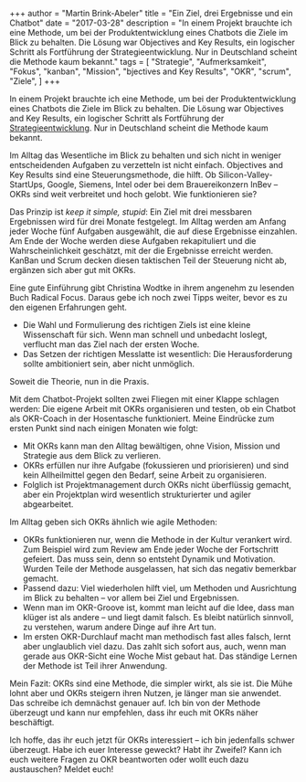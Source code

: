 +++
author = "Martin Brink-Abeler"
title = "Ein Ziel, drei Ergebnisse und ein Chatbot"
date = "2017-03-28"
description = "In einem Projekt brauchte ich eine Methode, um bei der Produktentwicklung eines Chatbots die Ziele im Blick zu behalten. Die Lösung war Objectives and Key Results, ein logischer Schritt als Fortführung der Strategieentwicklung. Nur in Deutschland scheint die Methode kaum bekannt."
tags = [
    "Strategie", "Aufmerksamkeit",  "Fokus",  "kanban",  "Mission",  "bjectives and Key Results",  "OKR", "scrum", "Ziele",
]
+++

In einem Projekt brauchte ich eine Methode, um bei der Produktentwicklung eines Chatbots die Ziele im Blick zu behalten. Die Lösung war Objectives and Key Results, ein logischer Schritt als Fortführung der [Strategieentwicklung](/blog/strategien/). Nur in Deutschland scheint die Methode kaum bekannt.
<!--more-->

Im Alltag das Wesentliche im Blick zu behalten und sich nicht in weniger entscheidenden Aufgaben zu verzetteln ist nicht einfach. Objectives and Key Results sind eine Steuerungsmethode, die hilft. Ob Silicon-Valley-StartUps, Google, Siemens, Intel oder bei dem Brauereikonzern InBev – OKRs sind weit verbreitet und hoch gelobt. Wie funktionieren sie?

Das Prinzip ist *keep it simple, stupid*: Ein Ziel mit drei messbaren Ergebnissen wird für drei Monate festgelegt. Im Alltag werden am Anfang jeder Woche fünf Aufgaben ausgewählt, die auf diese Ergebnisse einzahlen. Am Ende der Woche werden diese Aufgaben rekapituliert und die Wahrscheinlichkeit geschätzt, mit der die Ergebnisse erreicht werden. KanBan und Scrum decken diesen taktischen Teil der Steuerung nicht ab, ergänzen sich aber gut mit OKRs.

Eine gute Einführung gibt Christina Wodtke in ihrem angenehm zu lesenden Buch Radical Focus. Daraus gebe ich noch zwei Tipps weiter, bevor es zu den eigenen Erfahrungen geht.

- Die Wahl und Formulierung des richtigen Ziels ist eine kleine Wissenschaft für sich. Wenn man schnell und unbedacht loslegt, verflucht man das Ziel nach der ersten Woche.
- Das Setzen der richtigen Messlatte ist wesentlich: Die Herausforderung sollte ambitioniert sein, aber nicht unmöglich.

Soweit die Theorie, nun in die Praxis.

Mit dem Chatbot-Projekt sollten zwei Fliegen mit einer Klappe schlagen werden: Die eigene Arbeit mit OKRs organisieren und testen, ob ein Chatbot als OKR-Coach in der Hosentasche funktioniert. Meine Eindrücke zum ersten Punkt sind nach einigen Monaten wie folgt:

- Mit OKRs kann man den Alltag bewältigen, ohne Vision, Mission und Strategie aus dem Blick zu verlieren.
- OKRs erfüllen nur ihre Aufgabe (fokussieren und priorisieren) und sind kein Allheilmittel gegen den Bedarf, seine Arbeit zu organisieren.
- Folglich ist Projektmanagement durch OKRs nicht überflüssig gemacht, aber ein Projektplan wird wesentlich strukturierter und agiler abgearbeitet.

Im Alltag geben sich OKRs ähnlich wie agile Methoden:

- OKRs funktionieren nur, wenn die Methode in der Kultur verankert wird. Zum Beispiel wird zum Review am Ende jeder Woche der Fortschritt gefeiert. Das muss sein, denn so entsteht Dynamik und Motivation. Wurden Teile der Methode ausgelassen, hat sich das negativ bemerkbar gemacht.
- Passend dazu: Viel wiederholen hilft viel, um Methoden und Ausrichtung im Blick zu behalten – vor allem bei Ziel und Ergebnissen.
- Wenn man im OKR-Groove ist, kommt man leicht auf die Idee, dass man klüger ist als andere – und liegt damit falsch. Es bleibt natürlich sinnvoll, zu verstehen, warum andere Dinge auf ihre Art tun.
- Im ersten OKR-Durchlauf macht man methodisch fast alles falsch, lernt aber unglaublich viel dazu. Das zahlt sich sofort aus, auch, wenn man gerade aus OKR-Sicht eine Woche Mist gebaut hat. Das ständige Lernen der Methode ist Teil ihrer Anwendung.

Mein Fazit: OKRs sind eine Methode, die simpler wirkt, als sie ist. Die Mühe lohnt aber und OKRs steigern ihren Nutzen, je länger man sie anwendet. Das schreibe ich demnächst genauer auf. Ich bin von der Methode überzeugt und kann nur empfehlen, dass ihr euch mit OKRs näher beschäftigt.

Ich hoffe, das ihr euch jetzt für OKRs interessiert – ich bin jedenfalls schwer überzeugt. Habe ich euer Interesse geweckt? Habt ihr Zweifel? Kann ich euch weitere Fragen zu OKR beantworten oder wollt euch dazu austauschen? Meldet euch!